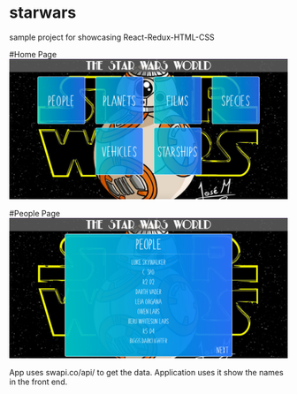# starwars
sample project for showcasing React-Redux-HTML-CSS

#Home Page
![](./images/starwars_01.png)

#People Page
![](./images/starwars_02.png)


App uses swapi.co/api/ to get the data. Application uses it show the names in the front end. 


